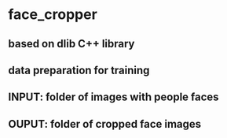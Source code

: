 # face_cropper
## based on dlib C++ library 
## data preparation for training 
###
## INPUT: folder of images with people faces 
###
## OUPUT: folder of cropped face images 
